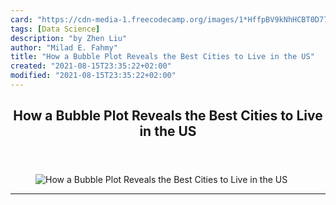 ```yaml
---
card: "https://cdn-media-1.freecodecamp.org/images/1*HffpBV9kNhHCBT0D77zm3w.png"
tags: [Data Science]
description: "by Zhen Liu"
author: "Milad E. Fahmy"
title: "How a Bubble Plot Reveals the Best Cities to Live in the US"
created: "2021-08-15T23:35:22+02:00"
modified: "2021-08-15T23:35:22+02:00"
---
```

<div class="site-wrapper">
<main id="site-main" class="site-main outer">
<div class="inner">
<article class="post-full post tag-data-science tag-life-hacking tag-programming tag-real-estate tag-tech ">
<header class="post-full-header">
<h1 class="post-full-title">How a Bubble Plot Reveals the Best Cities to Live in the US</h1>
</header>
<figure class="post-full-image">
<picture>
<source media="(max-width: 700px)" sizes="1px" srcset="data:image/gif;base64,R0lGODlhAQABAIAAAAAAAP///yH5BAEAAAAALAAAAAABAAEAAAIBRAA7 1w">
<source media="(min-width: 701px)" sizes="(max-width: 800px) 400px,
(max-width: 1170px) 700px,
1400px" srcset="https://cdn-media-1.freecodecamp.org/images/1*HffpBV9kNhHCBT0D77zm3w.png 300w,
https://cdn-media-1.freecodecamp.org/images/1*HffpBV9kNhHCBT0D77zm3w.png 600w,
https://cdn-media-1.freecodecamp.org/images/1*HffpBV9kNhHCBT0D77zm3w.png 1000w,
https://cdn-media-1.freecodecamp.org/images/1*HffpBV9kNhHCBT0D77zm3w.png 2000w">
<img onerror="this.style.display='none'" src="https://cdn-media-1.freecodecamp.org/images/1*HffpBV9kNhHCBT0D77zm3w.png" alt="How a Bubble Plot Reveals the Best Cities to Live in the US">
</picture>
</figure>
<section class="post-full-content">
<div class="post-content medium-migrated-article">
</div>
<hr>
</section>
</article>
</div>
</main>
</div>
<!-- Google Tag Manager (noscript) -->
<!-- End Google Tag Manager (noscript) -->
